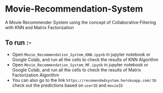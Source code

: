 # Movie-Recommendation-System
A Movie Recommender System using the concept of Collaborative Filtering with KNN and Matrix Factorization

## To run :-
- Open `Movie_Recommendation_System_KNN.ipynb` in jupyter notebook or Google Colab, and run all the cells to check the results of KNN Algorithm
- Open `Movie_Recommendation_System_MF.ipynb` in jupyter notebook or Google Colab, and run all the cells to check the results of Matrix Factorization Algorithm
- You can also go to the link `https://recomendedsystem.herokuapp.com/` to check out the predictions based on `userID` and `movieID`
